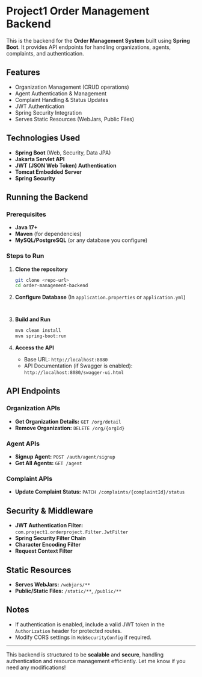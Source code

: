 # Project1 Order Management Backend

This is the backend for the **Order Management System** built using **Spring Boot**. It provides API endpoints for handling organizations, agents, complaints, and authentication.

## Features
- Organization Management (CRUD operations)
- Agent Authentication & Management
- Complaint Handling & Status Updates
- JWT Authentication
- Spring Security Integration
- Serves Static Resources (WebJars, Public Files)

## Technologies Used
- **Spring Boot** (Web, Security, Data JPA)
- **Jakarta Servlet API**
- **JWT (JSON Web Token) Authentication**
- **Tomcat Embedded Server**
- **Spring Security**

## Running the Backend
### Prerequisites
- **Java 17+**
- **Maven** (for dependencies)
- **MySQL/PostgreSQL** (or any database you configure)

### Steps to Run
1. **Clone the repository**
   ```sh
   git clone <repo-url>
   cd order-management-backend
   ```

2. **Configure Database** (In `application.properties` or `application.yml`)
   ```properties
   

3. **Build and Run**
   ```sh
   mvn clean install
   mvn spring-boot:run
   ```

4. **Access the API**
   - Base URL: `http://localhost:8080`
   - API Documentation (if Swagger is enabled): `http://localhost:8080/swagger-ui.html`

## API Endpoints
### Organization APIs
- **Get Organization Details:** `GET /org/detail`
- **Remove Organization:** `DELETE /org/{orgId}`

### Agent APIs
- **Signup Agent:** `POST /auth/agent/signup`
- **Get All Agents:** `GET /agent`

### Complaint APIs
- **Update Complaint Status:** `PATCH /complaints/{complaintId}/status`

## Security & Middleware
- **JWT Authentication Filter:** `com.project1.orderproject.Filter.JwtFilter`
- **Spring Security Filter Chain**
- **Character Encoding Filter**
- **Request Context Filter**

## Static Resources
- **Serves WebJars:** `/webjars/**`
- **Public/Static Files:** `/static/**`, `/public/**`

## Notes
- If authentication is enabled, include a valid JWT token in the `Authorization` header for protected routes.
- Modify CORS settings in `WebSecurityConfig` if required.

---
This backend is structured to be **scalable** and **secure**, handling authentication and resource management efficiently. Let me know if you need any modifications!

